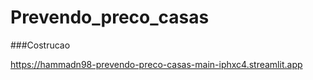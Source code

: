 # Prevendo_preco_casas

###Costrucao 

https://hammadn98-prevendo-preco-casas-main-iphxc4.streamlit.app
